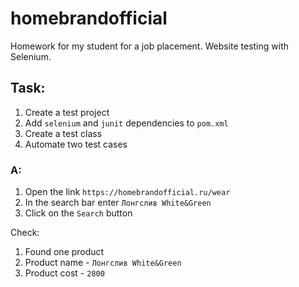 # homebrandofficial
 Homework for my student for a job placement. Website testing with Selenium.

## Task:
1. Create a test project
2. Add `selenium` and `junit` dependencies to `pom.xml`
3. Create a test class
4. Automate two test cases

### A:
1. Open the link `https://homebrandofficial.ru/wear`
2. In the search bar enter `Лонгслив White&Green`
3. Click on the `Search` button

Check:
1. Found one product
2. Product name - `Лонгслив White&Green`
3. Product cost - `2800`

